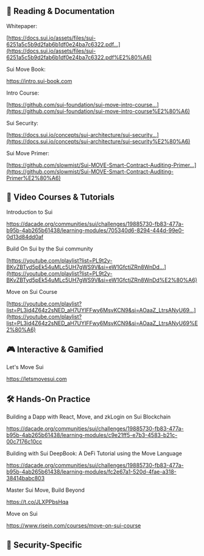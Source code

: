 📖 Reading & Documentation
--------------------------

Whitepaper:

[](https://t.co/NSWzp6j4SW)[https://docs.sui.io/assets/files/sui-6251a5c5b9d2fab6b1df0e24ba7c6322.pdf...](https://docs.sui.io/assets/files/sui-6251a5c5b9d2fab6b1df0e24ba7c6322.pdf%E2%80%A6)

Sui Move Book:

[](https://t.co/4mLGjGEc2T)<https://intro.sui-book.com>

Intro Course:

[](https://t.co/2nPJYWXxAB)[https://github.com/sui-foundation/sui-move-intro-course...](https://github.com/sui-foundation/sui-move-intro-course%E2%80%A6)

Sui Security:

[](https://t.co/j5OQlNT4gk)[https://docs.sui.io/concepts/sui-architecture/sui-security...](https://docs.sui.io/concepts/sui-architecture/sui-security%E2%80%A6)

Sui Move Primer:

[](https://t.co/smjS0lno1a)[https://github.com/slowmist/Sui-MOVE-Smart-Contract-Auditing-Primer...](https://github.com/slowmist/Sui-MOVE-Smart-Contract-Auditing-Primer%E2%80%A6)

🎥 Video Courses & Tutorials
----------------------------

Introduction to Sui

<https://dacade.org/communities/sui/challenges/19885730-fb83-477a-b95b-4ab265b61438/learning-modules/705340d6-8294-444d-99e0-0d13d84dd0af>

Build On Sui by the Sui community

[](https://t.co/PxSlPDdi3j)[https://youtube.com/playlist?list=PL9t2y-BKvZBTyd5pEk54uMLc5UH7gWS9V&si=eW1GfctjZRn8WnDd...](https://youtube.com/playlist?list=PL9t2y-BKvZBTyd5pEk54uMLc5UH7gWS9V&si=eW1GfctjZRn8WnDd%E2%80%A6)

Move on Sui Course

[](https://t.co/Q6FPHG9urd)[https://youtube.com/playlist?list=PL3id4Z64z2sNED_aH7UYIFFwy6MsvKCN9&si=AOaaZ_LtrsANyU69...](https://youtube.com/playlist?list=PL3id4Z64z2sNED_aH7UYIFFwy6MsvKCN9&si=AOaaZ_LtrsANyU69%E2%80%A6)

🎮 Interactive & Gamified
-------------------------

Let's Move Sui

[](https://t.co/mLUPvsW5XI)<https://letsmovesui.com>

🛠️ Hands-On Practice
---------------------

Building a Dapp with React, Move, and zkLogin on Sui Blockchain

<https://dacade.org/communities/sui/challenges/19885730-fb83-477a-b95b-4ab265b61438/learning-modules/c9e21ff5-e7b3-4583-b21c-00c7176c10cc>

Building with Sui DeepBook: A DeFi Tutorial using the Move Language

<https://dacade.org/communities/sui/challenges/19885730-fb83-477a-b95b-4ab265b61438/learning-modules/fc2e67a1-520d-4fae-a318-38414babc803>

Master Sui Move, Build Beyond

<https://t.co/JLXPPbsHqa>

Move on Sui

<https://www.risein.com/courses/move-on-sui-course>

🔐 Security-Specific
--------------------
